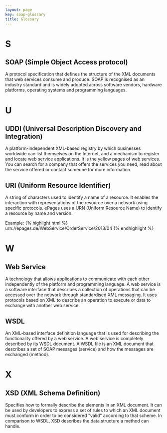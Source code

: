 ```yaml
---
layout: page
key: soap-glossary
title: Glossary
---
```


# S

## SOAP (Simple Object Access protocol)
A protocol specification that defines the structure of the XML documents that web services consume and produce.
SOAP is recognised as an industry standard and is widely adopted across software vendors, hardware platforms, operating systems and programming languages.

# U

## UDDI (Universal Description Discovery and Integration)
A platform-independent XML-based registry by which businesses worldwide can list themselves on the Internet, and a mechanism to register and locate web service applications.
It is the yellow pages of web services.
You can search for a company that offers the services you need, read about the service offered or contact someone for more information.

## URI (Uniform Resource Identifier)
A string of characters used to identify a name of a resource.
It enables the interaction with representations of the resource over a network using specific protocols.
ePages uses a URN (Uniform Resource Name) to identify a resource by name and version.

Example:
{% highlight html %}
urn://epages.de/WebService/OrderService/2013/04
{% endhighlight %}

# W

## Web Service
A technology that allows applications to communicate with each other independently of the platform and programming language.
A web service is a software interface that describes a collection of operations that can be accessed over the network through standardised XML messaging.
It uses protocols based on XML to describe an operation to execute or data to exchange with another web service.

## WSDL
An XML-based interface definition language that is used for describing the functionality offered by a web service.
A web service is completely described by its WSDL document.
A WSDL file is an XML document that describes a set of SOAP messages (service) and how the messages are exchanged (method).

# X

## XSD (XML Schema Definition)
Specifies how to formally describe the elements in an XML document.
It can be used by developers to express a set of rules to which an XML document must conform in order to be considered "valid" according to that scheme.
In comparison to WSDL, XSD describes the data structure a method can handle.
